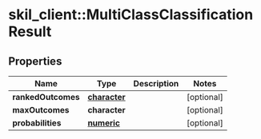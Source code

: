 # skil_client::MultiClassClassificationResult

## Properties
Name | Type | Description | Notes
------------ | ------------- | ------------- | -------------
**rankedOutcomes** | [**character**](array.md) |  | [optional] 
**maxOutcomes** | **character** |  | [optional] 
**probabilities** | [**numeric**](array.md) |  | [optional] 


